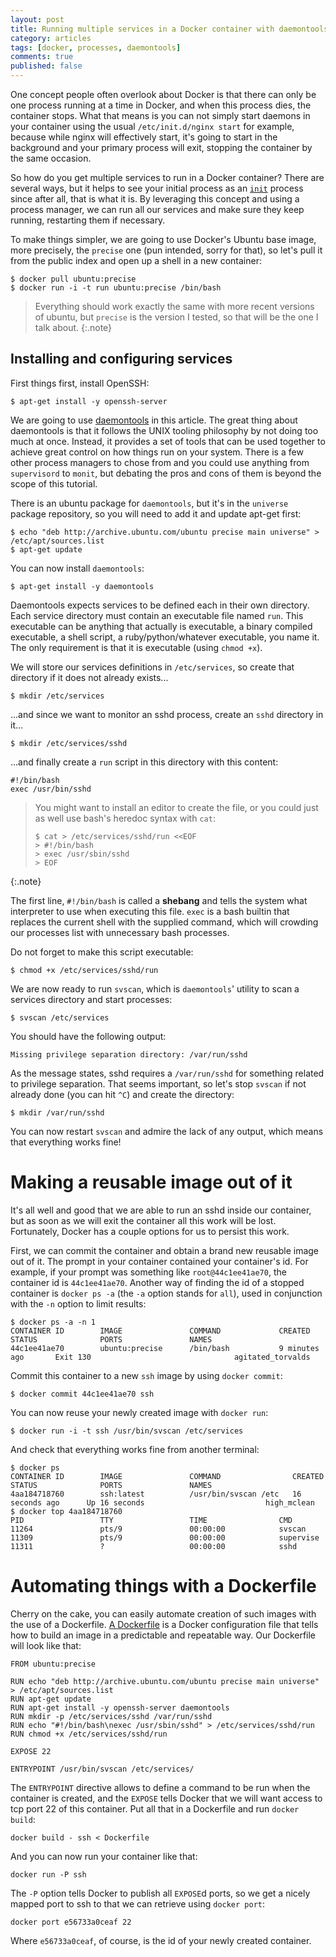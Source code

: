 ```yaml
---
layout: post
title: Running multiple services in a Docker container with daemontools
category: articles
tags: [docker, processes, daemontools]
comments: true
published: false
---
```


One concept people often overlook about Docker is that there can only be one process running at a time in Docker, and when this process dies, the container stops. What that means is you can not simply start daemons in your container using the usual `/etc/init.d/nginx start` for example, because while nginx will effectively start, it's going to start in the background and your primary process will exit, stopping the container by the same occasion.

So how do you get multiple services to run in a Docker container? There are several ways, but it helps to see your initial process as an [`init`](http://en.wikipedia.org/wiki/Init) process since after all, that is what it is. By leveraging this concept and using a process manager, we can run all our services and make sure they keep running, restarting them if necessary.

To make things simpler, we are going to use Docker's Ubuntu base image, more precisely, the `precise` one (pun intended, sorry for that), so let's pull it from the public index and open up a shell in a new container:

    $ docker pull ubuntu:precise
    $ docker run -i -t run ubuntu:precise /bin/bash


> Everything should work exactly the same with more recent versions of ubuntu, but `precise` is the version I tested, so that will be the one I talk about.
{:.note}

## Installing and configuring services

First things first, install OpenSSH:

    $ apt-get install -y openssh-server

We are going to use [daemontools](http://cr.yp.to/daemontools.html) in this article. The great thing about daemontools is that it follows the UNIX tooling philosophy by not doing too much at once. Instead, it provides a set of tools that can be used together to achieve great control on how things run on your system. There is a few other process managers to chose from and you could use anything from `supervisord` to `monit`, but debating the pros and cons of them is beyond the scope of this tutorial.

There is an ubuntu package for `daemontools`, but it's in the `universe` package repository, so you will need to add it and update apt-get first:

    $ echo "deb http://archive.ubuntu.com/ubuntu precise main universe" > /etc/apt/sources.list
    $ apt-get update

You can now install `daemontools`:

    $ apt-get install -y daemontools

Daemontools expects services to be defined each in their own directory. Each service directory must contain an executable file named `run`. This executable can be anything that actually is executable, a binary compiled executable, a shell script, a ruby/python/whatever executable, you name it. The only requirement is that it is executable (using `chmod +x`).

We will store our services definitions in `/etc/services`, so create that directory if it does not already exists...

    $ mkdir /etc/services

...and since we want to monitor an sshd process, create an `sshd` directory in it...

    $ mkdir /etc/services/sshd

...and finally create a `run` script in this directory with this content:

    #!/bin/bash
    exec /usr/bin/sshd

> You might want to install an editor to create the file, or you could just as well use bash's heredoc syntax with `cat`:
>
>     $ cat > /etc/services/sshd/run <<EOF
>     > #!/bin/bash
>     > exec /usr/sbin/sshd
>     > EOF
{:.note}

The first line, `#!/bin/bash` is called a __shebang__ and tells the system what interpreter to use when executing this file. `exec` is a bash builtin that replaces the current shell with the supplied command, which will crowding our processes list with unnecessary bash processes.

Do not forget to make this script executable:

    $ chmod +x /etc/services/sshd/run

We are now ready to run `svscan`, which is `daemontools`' utility to scan a services directory and start processes:

    $ svscan /etc/services

You should have the following output:

    Missing privilege separation directory: /var/run/sshd

As the message states, sshd requires a `/var/run/sshd` for something related to privilege separation. That seems important, so let's stop `svscan` if not already done (you can hit `^C`) and create the directory:

    $ mkdir /var/run/sshd

You can now restart `svscan` and admire the lack of any output, which means that everything works fine!

# Making a reusable image out of it

It's all well and good that we are able to run an sshd inside our container, but as soon as we will exit the container all this work will be lost. Fortunately, Docker has a couple options for us to persist this work.

First, we can commit the container and obtain a brand new reusable image out of it. The prompt in your container contained your container's id. For example, if your prompt was something like `root@44c1ee41ae70`, the container id is `44c1ee41ae70`. Another way of finding the id of a stopped container is `docker ps -a` (the `-a` option stands for `all`), used in conjunction with the `-n` option to limit results:

    $ docker ps -a -n 1
    CONTAINER ID        IMAGE               COMMAND             CREATED             STATUS              PORTS               NAMES
    44c1ee41ae70        ubuntu:precise      /bin/bash           9 minutes ago       Exit 130                                agitated_torvalds

Commit this container to a new `ssh` image by using `docker commit`:

    $ docker commit 44c1ee41ae70 ssh

You can now reuse your newly created image with `docker run`:

    $ docker run -i -t ssh /usr/bin/svscan /etc/services

And check that everything works fine from another terminal:

    $ docker ps
    CONTAINER ID        IMAGE               COMMAND                CREATED             STATUS              PORTS               NAMES
    4aa184718760        ssh:latest          /usr/bin/svscan /etc   16 seconds ago      Up 16 seconds                           high_mclean
    $ docker top 4aa184718760
    PID                 TTY                 TIME                CMD
    11264               pts/9               00:00:00            svscan
    11309               pts/9               00:00:00            supervise
    11311               ?                   00:00:00            sshd

# Automating things with a Dockerfile

Cherry on the cake, you can easily automate creation of such images with the use of a Dockerfile. [A Dockerfile](http://docs.docker.io/en/latest/use/builder/) is a Docker configuration file that tells how to build an image in a predictable and repeatable way. Our Dockerfile will look like that:

    FROM ubuntu:precise

    RUN echo "deb http://archive.ubuntu.com/ubuntu precise main universe" > /etc/apt/sources.list
    RUN apt-get update
    RUN apt-get install -y openssh-server daemontools
    RUN mkdir -p /etc/services/sshd /var/run/sshd
    RUN echo "#!/bin/bash\nexec /usr/sbin/sshd" > /etc/services/sshd/run
    RUN chmod +x /etc/services/sshd/run

    EXPOSE 22

    ENTRYPOINT /usr/bin/svscan /etc/services/

The `ENTRYPOINT` directive allows to define a command to be run when the container is created, and the `EXPOSE` tells Docker that we will want access to tcp port 22 of this container. Put all that in a Dockerfile and run `docker build`:

    docker build - ssh < Dockerfile

And you can now run your container like that:

    docker run -P ssh

The `-P` option tells Docker to publish all `EXPOSE`d ports, so we get a nicely mapped port to ssh to that we can retrieve using `docker port`:

    docker port e56733a0ceaf 22

Where `e56733a0ceaf`, of course, is the id of your newly created container.